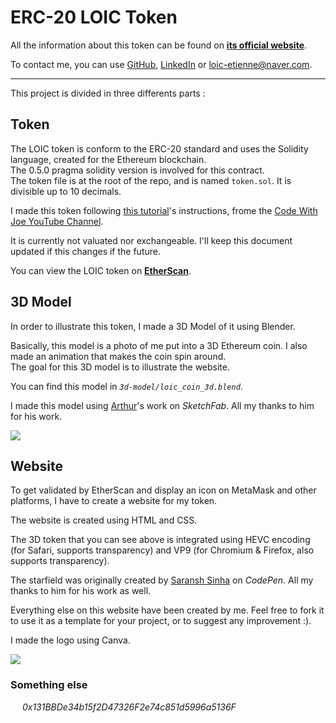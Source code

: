 # ERC-20 LOIC Token

All the information about this token can be found on **[its official website](https://loic.finance/)**.

To contact me, you can use [GitHub](https://github.com/LoicE5), [LinkedIn](https://www.linkedin.com/in/loic-etienne/) or [loic-etienne@naver.com](mailto:loic-etienne@naver.com).

<hr>

This project is divided in three differents parts :

## Token

The LOIC token is conform to the ERC-20 standard and uses the Solidity language, created for the Ethereum blockchain.
<br>
The 0.5.0 pragma solidity version is involved for this contract.
<br>
The token file is at the root of the repo, and is named `token.sol`. It is divisible up to 10 decimals.

I made this token following [this tutorial](https://www.youtube.com/watch?v=GDq7r1n9zIU)'s instructions, frome the [Code With Joe YouTube Channel](https://www.youtube.com/channel/UCdgU4pljNproO0RQVbT5QKg).

It is currently not valuated nor exchangeable. I'll keep this document updated if this changes if the future.

You can view the LOIC token on **[EtherScan](https://etherscan.io/token/0x61da01d94b1c7c347277e8d6650c1a46dd5ec859)**.

## 3D Model

In order to illustrate this token, I made a 3D Model of it using Blender.

Basically, this model is a photo of me put into a 3D Ethereum coin. I also made an animation that makes the coin spin around.
<br>
The goal for this 3D model is to illustrate the website.

You can find this model in *`3d-model/loic_coin_3d.blend`*.

I made this model using [Arthur](https://sketchfab.com/Arthur_mf)'s work on *SketchFab*. All my thanks to him for his work.

![](https://user-images.githubusercontent.com/59501884/125497242-7c34ca5a-e986-4b65-b61d-e87aebc7a508.gif)

## Website

To get validated by EtherScan and display an icon on MetaMask and other platforms, I have to create a website for my token.

The website is created using HTML and CSS.

The 3D token that you can see above is integrated using HEVC encoding (for Safari, supports transparency) and VP9 (for Chromium & Firefox, also supports transparency).

The starfield was originally created by [Saransh Sinha](https://codepen.io/saransh) on *CodePen*. All my thanks to him for his work as well.

Everything else on this website have been created by me. Feel free to fork it to use it as a template for your project, or to suggest any improvement :).

I made the logo using Canva.

![](https://user-images.githubusercontent.com/59501884/125498507-c8c2aefd-b6e3-45d9-b3a8-83ac165ad3f4.png)

### **Something else**

<div>
<img src="https://upload.wikimedia.org/wikipedia/commons/thumb/0/05/Ethereum_logo_2014.svg/1200px-Ethereum_logo_2014.svg.png" width="10" height="auto" style="width:10px;height:auto;margin-right:5px;">
<i>0x131BBDe34b15f2D47326F2e74c851d5996a5136F</i>
</div>